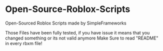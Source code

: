 # Open-Source-Roblox-Scripts
Open-Sourced Roblox Scripts made by SimpleFrameworks

Those Files have been fully tested, if you have issue it means that you changed something or its not valid anymore
Make Sure to read "README" in every rbxm file!
